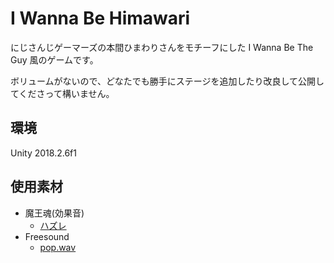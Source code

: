 # I Wanna Be Himawari

にじさんじゲーマーズの本間ひまわりさんをモチーフにした I Wanna Be The Guy 風のゲームです。

ボリュームがないので、どなたでも勝手にステージを追加したり改良して公開してくださって構いません。

## 環境
Unity 2018.2.6f1

## 使用素材
- 魔王魂(効果音)
  - [ハズレ](https://maoudamashii.jokersounds.com/archives/se_maoudamashii_onepoint32.html)
- Freesound
  - [pop.wav](https://freesound.org/people/yottasounds/sounds/176727/)

